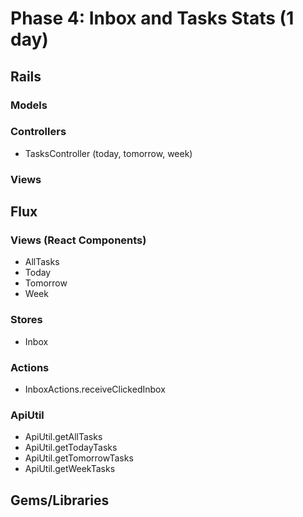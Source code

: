 # Phase 4: Inbox and Tasks Stats (1 day)

## Rails
### Models

### Controllers
* TasksController (today, tomorrow, week)

### Views

## Flux
### Views (React Components)
* AllTasks
* Today
* Tomorrow
* Week

### Stores
* Inbox

### Actions
* InboxActions.receiveClickedInbox

### ApiUtil
* ApiUtil.getAllTasks
* ApiUtil.getTodayTasks
* ApiUtil.getTomorrowTasks
* ApiUtil.getWeekTasks

## Gems/Libraries
